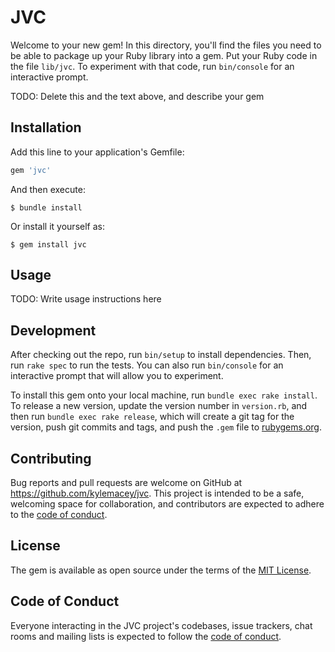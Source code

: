 # JVC

Welcome to your new gem! In this directory, you'll find the files you need to be able to package up your Ruby library into a gem. Put your Ruby code in the file `lib/jvc`. To experiment with that code, run `bin/console` for an interactive prompt.

TODO: Delete this and the text above, and describe your gem

## Installation

Add this line to your application's Gemfile:

```ruby
gem 'jvc'
```

And then execute:

    $ bundle install

Or install it yourself as:

    $ gem install jvc

## Usage

TODO: Write usage instructions here

## Development

After checking out the repo, run `bin/setup` to install dependencies. Then, run `rake spec` to run the tests. You can also run `bin/console` for an interactive prompt that will allow you to experiment.

To install this gem onto your local machine, run `bundle exec rake install`. To release a new version, update the version number in `version.rb`, and then run `bundle exec rake release`, which will create a git tag for the version, push git commits and tags, and push the `.gem` file to [rubygems.org](https://rubygems.org).

## Contributing

Bug reports and pull requests are welcome on GitHub at https://github.com/kylemacey/jvc. This project is intended to be a safe, welcoming space for collaboration, and contributors are expected to adhere to the [code of conduct](https://github.com/kylemacey/jvc/blob/master/CODE_OF_CONDUCT.md).


## License

The gem is available as open source under the terms of the [MIT License](https://opensource.org/licenses/MIT).

## Code of Conduct

Everyone interacting in the JVC project's codebases, issue trackers, chat rooms and mailing lists is expected to follow the [code of conduct](https://github.com/kylemacey/jvc/blob/master/CODE_OF_CONDUCT.md).
